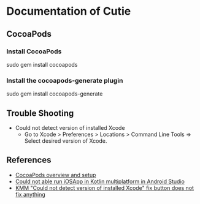 # Documentation of Cutie

## CocoaPods
### Install CocoaPods
sudo gem install cocoapods

### Install the cocoapods-generate plugin
sudo gem install cocoapods-generate

## Trouble Shooting
- Could not detect version of installed Xcode
  - Go to Xcode > Preferences > Locations > Command Line Tools => Select desired version of Xcode.

## References
- [CocoaPods overview and setup](https://kotlinlang.org/docs/native-cocoapods.html)
- [Could not able run iOSApp in Kotlin multiplatform in Android Studio](https://stackoverflow.com/questions/64030601/could-not-able-run-iosapp-in-kotlin-multiplatform-in-android-studio)
- [KMM "Could not detect version of installed Xcode" fix button does not fix anything](https://youtrack.jetbrains.com/issue/KT-45767/KMM-Could-not-detect-version-of-installed-Xcode-fix-button-does-not-fix-anything)
